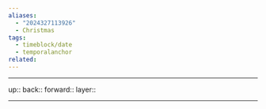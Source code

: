 ```yaml
---
aliases:
  - "2024327113926"
  - Christmas
tags:
  - timeblock/date
  - temporalanchor
related:
---
```




***

up:: 
back:: 
forward:: 
layer:: 

***

